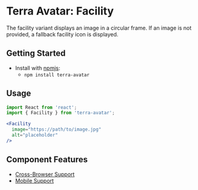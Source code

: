 # Terra Avatar: Facility

The facility variant displays an image in a circular frame. If an image is not provided, a fallback facility icon is displayed.

## Getting Started

- Install with [npmjs](https://www.npmjs.com):
  - `npm install terra-avatar`

## Usage

```jsx
import React from 'react';
import { Facility } from 'terra-avatar';

<Facility
  image="https://path/to/image.jpg"
  alt="placeholder"
/>
```

## Component Features

 * [Cross-Browser Support](https://github.com/cerner/terra-ui/blob/master/src/terra-dev-site/contributing/ComponentStandards.e.contributing.md#cross-browser-support)
 * [Mobile Support](https://github.com/cerner/terra-ui/blob/master/src/terra-dev-site/contributing/ComponentStandards.e.contributing.md#mobile-support)
